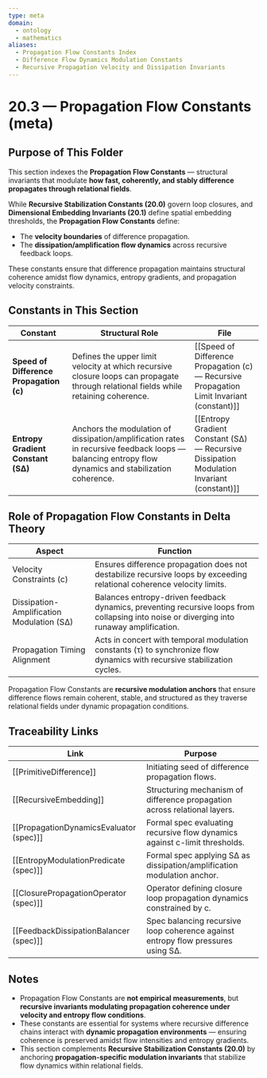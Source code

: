 ```yaml
---
type: meta
domain:
  - ontology
  - mathematics
aliases:
  - Propagation Flow Constants Index
  - Difference Flow Dynamics Modulation Constants
  - Recursive Propagation Velocity and Dissipation Invariants
---
```


# 20.3 — Propagation Flow Constants (meta)

## Purpose of This Folder

This section indexes the **Propagation Flow Constants** — structural invariants that modulate **how fast, coherently, and stably difference propagates through relational fields**.

While **Recursive Stabilization Constants (20.0)** govern loop closures, and **Dimensional Embedding Invariants (20.1)** define spatial embedding thresholds, the **Propagation Flow Constants** define:
- The **velocity boundaries** of difference propagation.
- The **dissipation/amplification flow dynamics** across recursive feedback loops.

These constants ensure that difference propagation maintains structural coherence amidst flow dynamics, entropy gradients, and propagation velocity constraints.

## Constants in This Section

|Constant|Structural Role|File|
|---|---|---|
|**Speed of Difference Propagation (c)**|Defines the upper limit velocity at which recursive closure loops can propagate through relational fields while retaining coherence.|[[Speed of Difference Propagation (c) — Recursive Propagation Limit Invariant (constant)]]|
|**Entropy Gradient Constant (S∆)**|Anchors the modulation of dissipation/amplification rates in recursive feedback loops — balancing entropy flow dynamics and stabilization coherence.|[[Entropy Gradient Constant (S∆) — Recursive Dissipation Modulation Invariant (constant)]]|

## Role of Propagation Flow Constants in Delta Theory

|Aspect|Function|
|---|---|
|Velocity Constraints (c)|Ensures difference propagation does not destabilize recursive loops by exceeding relational coherence velocity limits.|
|Dissipation-Amplification Modulation (S∆)|Balances entropy-driven feedback dynamics, preventing recursive loops from collapsing into noise or diverging into runaway amplification.|
|Propagation Timing Alignment|Acts in concert with temporal modulation constants (τ) to synchronize flow dynamics with recursive stabilization cycles.|

Propagation Flow Constants are **recursive modulation anchors** that ensure difference flows remain coherent, stable, and structured as they traverse relational fields under dynamic propagation conditions.

## Traceability Links

|Link|Purpose|
|---|---|
|[[PrimitiveDifference]]|Initiating seed of difference propagation flows.|
|[[RecursiveEmbedding]]|Structuring mechanism of difference propagation across relational layers.|
|[[PropagationDynamicsEvaluator (spec)]]|Formal spec evaluating recursive flow dynamics against c-limit thresholds.|
|[[EntropyModulationPredicate (spec)]]|Formal spec applying S∆ as dissipation/amplification modulation anchor.|
|[[ClosurePropagationOperator (spec)]]|Operator defining closure loop propagation dynamics constrained by c.|
|[[FeedbackDissipationBalancer (spec)]]|Spec balancing recursive loop coherence against entropy flow pressures using S∆.|

## Notes
- Propagation Flow Constants are **not empirical measurements**, but **recursive invariants modulating propagation coherence under velocity and entropy flow conditions**.
- These constants are essential for systems where recursive difference chains interact with **dynamic propagation environments** — ensuring coherence is preserved amidst flow intensities and entropy gradients.
- This section complements **Recursive Stabilization Constants (20.0)** by anchoring **propagation-specific modulation invariants** that stabilize flow dynamics within relational fields.

